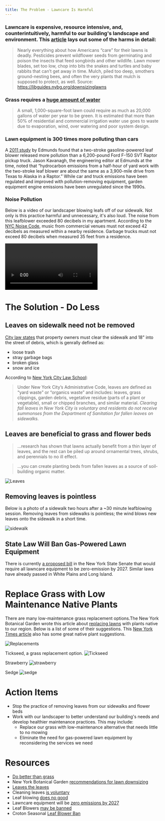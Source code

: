 ```yaml
---
title: The Problem - Lawncare Is Harmful
---
```


### Lawncare is expensive, resource intensive, and, counterintuitively, harmful to our building's landscape and environment. This [article](https://www.nytimes.com/2021/10/25/opinion/leaf-blowers-california-emissions.html) lays out some of the harms in detail:

> Nearly everything about how Americans “care” for their lawns is deadly. Pesticides prevent wildflower seeds from germinating and poison the insects that feed songbirds and other wildlife. Lawn mower blades, set too low, chop into bits the snakes and turtles and baby rabbits that can’t get away in time. Mulch, piled too deep, smothers ground-nesting bees, and often the very plants that mulch is supposed to protect, as well.
Source: https://libguides.nybg.org/downsizinglawns

### Grass requires a [huge amount of water](https://libguides.nybg.org/downsizinglawns)

> A small, 1,000-square-foot lawn could require as much as 20,000 gallons of water per year to be green. It is estimated that more than 50% of residential and commercial irrigation water use goes to waste due to evaporation, wind, over watering and poor system design.

### Lawn equipment is 300 times more polluting than cars

A [2011 study](https://www.edmunds.com/about/press/leaf-blowers-emissions-dirtier-than-high-performance-pick-up-trucks-says-edmunds-insidelinecom.html) by Edmunds found that a two-stroke gasoline-powered leaf blower released more pollution than a 6,200-pound Ford F-150 SVT Raptor pickup 
truck. Jason Kavanagh, the engineering editor at Edmunds at the time, noted that “hydrocarbon emissions from a half-hour of yard work with the two-stroke 
leaf blower are about the same as a 3,900-mile drive from Texas to Alaska in a Raptor.” While car and truck emissions have been regulated and improved with 
pollution-removing equipment, garden equipment engine emissions have been unregulated since the 1990s.

### Noise Pollution

Below is a video of our landscaper blowing leafs off of our sidewalk. Not only is this practice harmful and unnecessary, it's also loud. The noise from this leafblower exceeded 80 decibels in my apartment. 
According to the [NYC Noise Code](https://www1.nyc.gov/assets/dep/downloads/pdf/environment/education/nyc-noise-code-fact-sheet.pdf), music from commercial venues must not exceed 42 decibels as measured within a nearby residence. Garbage trucks must not exceed 80 decibels when measured 35 feet from a residence.

![leafblower](/images/leafblower.mp4)

# The Solution - Do Less
## Leaves on sidewalk need not be removed
[City law states](https://portal.311.nyc.gov/article/?kanumber=KA-01803) that property owners must clear the sidewalk and 18" into the street of debris, which is genrally defined as:

- loose trash
- stray garbage bags
- broken glass
- snow and ice

According to [New York City Law School](https://www.citylandnyc.org/autumn-has-arrived-how-do-you-get-rid-of-that-pile-of-leaves/):

> Under New York City’s Administrative Code, leaves are defined as “yard waste” or “organics waste” and includes: leaves, grass clippings, garden debris, vegetative residue (parts of a plant or vegetable), small or chipped branches, and similar material. *Clearing fall leaves in New York City is voluntary and residents do not receive summonses from the Department of Sanitation for fallen leaves on sidewalks.*

## Leaves are beneficial to grass and flower beds
> ...research has shown that lawns actually benefit from a thin layer of leaves, and the rest can be piled up around ornamental trees, shrubs, and perennials to no ill effect.

> ...you can create planting beds from fallen leaves as a source of soil-building organic matter.

![Leaves](/images/leaves-bed.png)

## Removing leaves is pointless

Below is a photo of a sidewalk two hours after a ~30 minute leafblowing session. Removing leaves from sidewalks is pointless; the wind blows new leaves onto the sidewalk in a short time.

![sidewalk](/images/sidewalk.jpeg)

## State Law Will Ban Gas-Powered Lawn Equipment

There is currently [a proposed bill](https://www.nysenate.gov/legislation/bills/2021/S7462) in the New York State Senate that would require all lawncare equipment to be zero-emission by 2027. Similar laws have already passed in White Plains and Long Island.


# Replace Grass with Low Maintenance Native Plants

There are many low-maintenance grass replacement options.The New York Botanical Garden wrote this article about [replacing lawns](https://libguides.nybg.org/downsizinglawns) with plants native to our region. Below is a list of some of their suggestions. This [New York Times article](https://www.nytimes.com/2022/06/15/realestate/yes-you-can-do-better-than-the-great-american-lawn.html) also has some great native plant suggestions.

![Replacements](/images/replacements.png)

Tickseed, a grass replacement option.
 ![Tickseed](/images/tickseed.png)

Strawberry
![strawberry](/images/strawberry.png)

Sedge
![sedge](/images/sedge.png)

# Action Items
- Stop the practice of removing leaves from our sidewalks and flower beds
- Work with our landscaper to better understand our building's needs and develop healthier maintenance practices. This may include:
  - Replace our grass with low-maintenance alternative that needs little to no mowing
  - Eliminate the need for gas-powered lawn equipment by reconsidering the services we need


# Resources
- [Do better than grass](https://www.nytimes.com/2022/06/15/realestate/yes-you-can-do-better-than-the-great-american-lawn.html)
- New York Botanical Garden [recommendations for lawn downsizing](https://libguides.nybg.org/downsizinglawns)
- [Leaves the leaves](https://xerces.org/blog/leave-the-leaves)
- Cleaning leaves [is voluntary](https://www.citylandnyc.org/autumn-has-arrived-how-do-you-get-rid-of-that-pile-of-leaves/)
- Leaf blowing [does no good](https://www.nytimes.com/2018/12/15/realestate/why-do-buildings-blow-leaves-into-the-street.html)
- Lawncare equipment will be [zero emissions by 2027](https://www.nysenate.gov/legislation/bills/2021/S7462)
- Leaf Blowers [may be banned](https://www.nysenate.gov/legislation/bills/2021/S1113)
- Croton Seasonal [Leaf Blower Ban](https://www.crotononhudson-ny.gov/home/news/seasonal-leaf-blower-ban-takes-effect-june-1)


